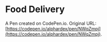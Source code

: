 # Food Delivery

A Pen created on CodePen.io. Original URL: [https://codepen.io/alphardex/pen/NWqZmpj](https://codepen.io/alphardex/pen/NWqZmpj).


